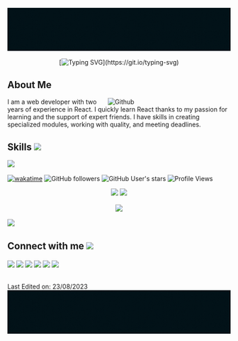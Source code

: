 <p align="center">
   <img src="https://github.com/AnderMendoza/AnderMendoza/raw/main/assets/banner-header.gif">
</p>

<div  display='flex' align='center'>

   
[![Typing SVG](https://readme-typing-svg.herokuapp.com?font=Architects+Daughter&color=7AF79A&size=30&lines=Hey!+It's+Guille!;I'm+a+ReactJS+Developer...)](https://git.io/typing-svg)



</div>





<h2> About Me </h2>

<img width="55%" align="right" alt="Github" src="https://raw.githubusercontent.com/onimur/.github/master/.resources/git-header.svg" />
<p>
I am a web developer with two years of experience in React. I quickly learn React thanks to my passion for learning and the support of expert friends. I have skills in creating specialized modules, working with quality, and meeting deadlines. </p>


<h2> Skills <img src = "https://media2.giphy.com/media/QssGEmpkyEOhBCb7e1/giphy.gif?cid=ecf05e47a0n3gi1bfqntqmob8g9aid1oyj2wr3ds3mg700bl&rid=giphy.gif" width = 32px> </h2>
<a href= https://github.com/guillerg01> <img src="https://skillicons.dev/icons?i=git,bootstrap,css,discord,docker,figma,github,html,js,materialui,nextjs,nodejs,react,redux,tailwind,ts,vscode&perline=14" /> </a>

   [![wakatime](https://wakatime.com/badge/github/guillerg01/guillerg01.svg)](https://wakatime.com/badge/github/guillerg01/guillerg01)
  ![GitHub followers](https://img.shields.io/github/followers/guillerg01?style=flat&color=05FFA1)
  ![GitHub User's stars](https://img.shields.io/github/stars/guillerg01?style=flat&color=B967FF)
  ![Profile Views](https://komarev.com/ghpvc/?username=guillerg01&color=05FFA1&style=flat&label=VISITANTES)


<div align="center">
  <img src="https://github-readme-stats.vercel.app/api?username=guillerg01&show_icons=true&theme=synthwave&hide_border=true&bg_color=0D1117&title_color=FF71CE&icon_color=05FFA1&text_color=B967FF" width="49%" />
  <img src="https://github-readme-streak-stats.herokuapp.com/?user=guillerg01&theme=synthwave&hide_border=true&background=0D1117&ring=FF71CE&fire=05FFA1&currStreakLabel=B967FF" width="49%" />
</div>

<div align="center">
  <br>
  <img src="https://github-readme-stats.vercel.app/api/top-langs/?username=guillerg01&layout=compact&theme=synthwave&hide_border=true&bg_color=0D1117&title_color=FF71CE&text_color=B967FF" width="50%" />
</div>

<a href="https://wakatime.com"><img src="https://wakatime.com/share/@e63eaef7-6be9-416c-81be-84fafe3b6083/21e54b3b-3bb6-48c0-883e-c68ab74b9711.png" /></a>
    
<h2> Connect with me <img src='https://raw.githubusercontent.com/ShahriarShafin/ShahriarShafin/main/Assets/handshake.gif' width="100px"> </h2>

<a  href = 'https://www.linkedin.com/in/guillerg01'> <img width = '32px' align= 'center' src="https://raw.githubusercontent.com/rahulbanerjee26/githubAboutMeGenerator/main/icons/linked-in-alt.svg"/></a> 
<a href = 'https://wa.me/+5355545028'> <img width = '32px' align= 'center' src="https://raw.githubusercontent.com/rahulbanerjee26/githubAboutMeGenerator/main/icons/whatsapp.svg"/></a> 
<a href = 'https://www.facebook.com/profile.php?id=100013480143462'> <img width = '32px' align= 'center' src="https://raw.githubusercontent.com/rahuldkjain/github-profile-readme-generator/master/src/images/icons/Social/facebook.svg"/></a> 
<a href = 'https://my-portfolio-guillerg01.vercel.app/'> <img width = '32px' align= 'center' src="https://raw.githubusercontent.com/rahulbanerjee26/githubAboutMeGenerator/main/icons/portfolio.png"/></a> 
<a href = 'https://www.github.com/guillerg01'> <img width = '32px' align= 'center' src="https://raw.githubusercontent.com/rahulbanerjee26/githubAboutMeGenerator/main/icons/github.svg"/></a>
  <a><img width = '100px'  align= 'center' src = "https://media0.giphy.com/media/KDDpcKigbfFpnejZs6/giphy.gif?cid=ecf05e47oy6f4zjs8g1qoiystc56cu7r9tb8a1fe76e05oty&rid=giphy.gif" width = 100px></a>
<br>
<br>
  <br>
Last Edited on: 23/08/2023
   <img src="https://github.com/AnderMendoza/AnderMendoza/raw/main/assets/banner-header.gif">


